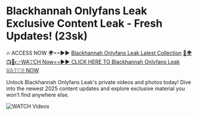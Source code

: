 # Blackhannah Onlyfans Leak Exclusive Content Leak - Fresh Updates! (23sk)

🔥 ACCESS NOW 🌍==►► <a href="https://tinyurl.com/3fjeunct" rel="nofollow">Blackhannah Onlyfans Leak Latest Collection</a></h3>
[🔴🌍📺📱👉WA𝚃CH Now==►► CLICK HERE TO Blackhannah Onlyfans Leak 𝚆𝙰𝚃𝙲𝙷 NOW](https://tinyurl.com/3fjeunct)

Unlock Blackhannah Onlyfans Leak's private videos and photos today! Dive into the newest 2025 content updates and explore exclusive material you won’t find anywhere else.


<a href="https://tinyurl.com/3fjeunct" rel="nofollow" data-target="animated-image.originalLink"><img src="https://camo.githubusercontent.com/8a4f000d20f83aca3bf7ec5f350d767afa0574a8a352519fd8cfa583a6f93a33/68747470733a2f2f692e696d6775722e636f6d2f644a486b345a712e676966" alt="WATCH Videos" data-canonical-src="https://i.imgur.com/dJHk4Zq.gif" style="max-width: 100%; display: inline-block;" data-target="animated-image.originalImage"></a>
